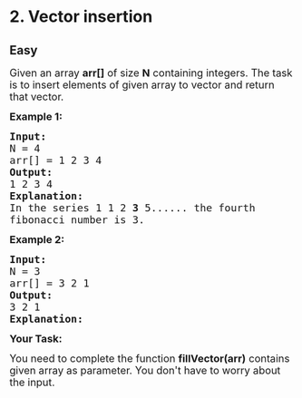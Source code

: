 # 2. Vector insertion
## Easy
<div class="problem-statement">
                <p></p><p><span style="font-size:18px">Given an array <strong>arr[]</strong> of size <strong>N</strong> containing integers. The task is to insert elements of given array to vector and return that vector.</span></p>

<p><span style="font-size:18px"><strong>Example 1:</strong> <strong> </strong></span></p>

<pre><span style="font-size:18px"><strong>Input:</strong>
N = 4
arr[] = 1 2 3 4
<strong>Output: 
</strong>1 2 3 4
<strong>Explanation:</strong>
In the series 1 1 2 <strong>3</strong> 5...... the fourth
fibonacci number is 3.
</span></pre>

<p><span style="font-size:18px"><strong>Example 2: </strong></span></p>

<pre><span style="font-size:18px"><strong>Input:</strong>
N = 3
arr[] = 3 2 1
<strong>Output: </strong>
3 2 1&nbsp;
<strong>Explanation:</strong></span></pre>

<p><span style="font-size:18px"><strong>Your Task:</strong> </span></p>

<p><span style="font-size:18px">You need to complete the function <strong>fillVector(arr)</strong> contains given&nbsp;array&nbsp;as parameter. You don't have to worry about the input.</span></p>
 <p></p>
            </div>